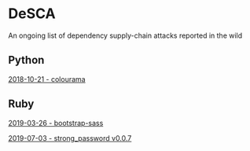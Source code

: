# DeSCA
An ongoing list of dependency supply-chain attacks reported in the wild

## Python
[2018-10-21 - colourama](https://medium.com/@bertusk/cryptocurrency-clipboard-hijacker-discovered-in-pypi-repository-b66b8a534a8)

## Ruby
[2019-03-26 - bootstrap-sass](https://snyk.io/blog/malicious-remote-code-execution-backdoor-discovered-in-the-popular-bootstrap-sass-ruby-gem/)

[2019-07-03 - strong_password v0.0.7](https://withatwist.dev/strong-password-rubygem-hijacked.html)


